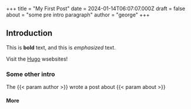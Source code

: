 +++
title = "My First Post"
date = 2024-01-14T06:07:07.000Z
draft = false
about = "some pre intro paragraph"
author = "george"
+++

## Introduction

This is **bold** text, and this is *emphasized* text.

Visit the [Hugo](https://gohugo.io) wsebsites!

### Some other intro

The {{< param author >}} wrote a post about {{< param about >}}

#### More